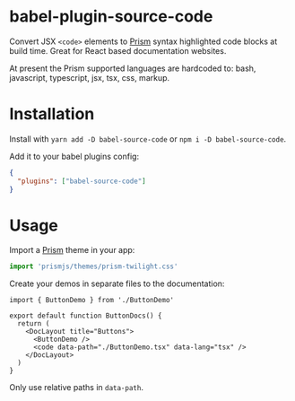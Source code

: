 # babel-plugin-source-code

Convert JSX `<code>` elements to [Prism](https://github.com/PrismJS/prism/) syntax highlighted code blocks at build time. Great for React based documentation websites.

At present the Prism supported languages are hardcoded to: bash, javascript, typescript, jsx, tsx, css, markup.

# Installation

Install with `yarn add -D babel-source-code` or `npm i -D babel-source-code`.

Add it to your babel plugins config:

```json
{
  "plugins": ["babel-source-code"]
}
```

# Usage

Import a [Prism](https://github.com/PrismJS/prism/) theme in your app:

```js
import 'prismjs/themes/prism-twilight.css'
```

Create your demos in separate files to the documentation:

```tsx
import { ButtonDemo } from './ButtonDemo'

export default function ButtonDocs() {
  return (
    <DocLayout title="Buttons">
      <ButtonDemo />
      <code data-path="./ButtonDemo.tsx" data-lang="tsx" />
    </DocLayout>
  )
}
```

Only use relative paths in `data-path`.
